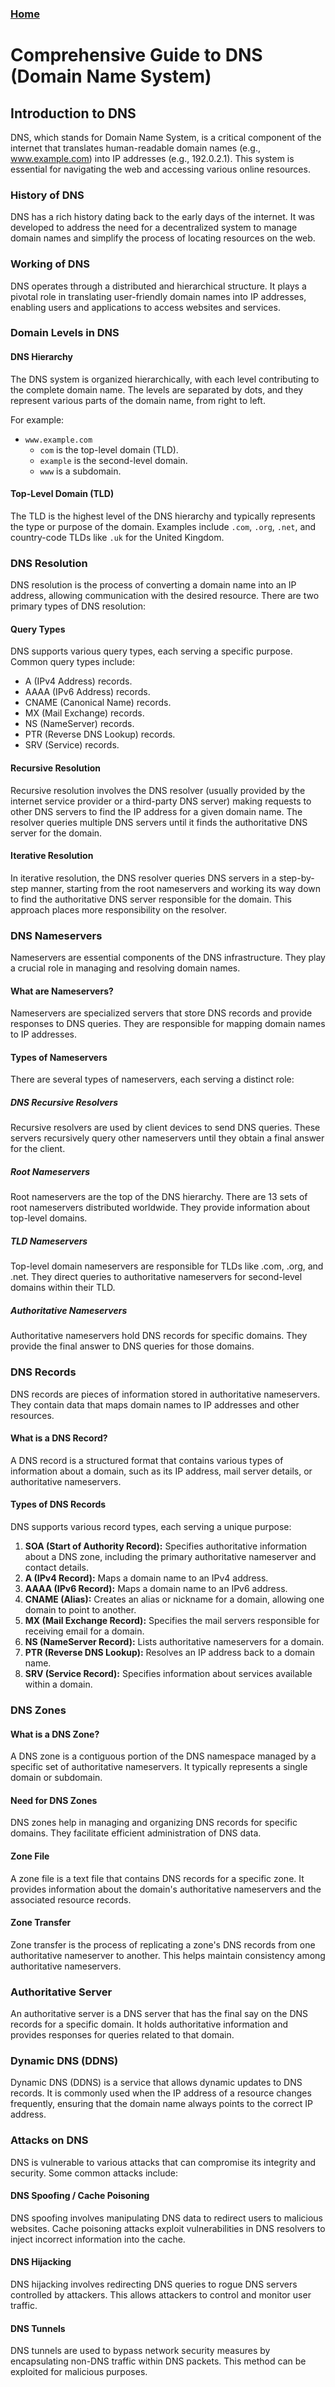 ### [Home](/README.md)

# Comprehensive Guide to DNS (Domain Name System)

## Introduction to DNS

DNS, which stands for Domain Name System, is a critical component of the internet that translates human-readable domain names (e.g., www.example.com) into IP addresses (e.g., 192.0.2.1). This system is essential for navigating the web and accessing various online resources.

### History of DNS

DNS has a rich history dating back to the early days of the internet. It was developed to address the need for a decentralized system to manage domain names and simplify the process of locating resources on the web.

### Working of DNS

DNS operates through a distributed and hierarchical structure. It plays a pivotal role in translating user-friendly domain names into IP addresses, enabling users and applications to access websites and services.

### Domain Levels in DNS

#### DNS Hierarchy

The DNS system is organized hierarchically, with each level contributing to the complete domain name. The levels are separated by dots, and they represent various parts of the domain name, from right to left.

For example:
- `www.example.com`
  - `com` is the top-level domain (TLD).
  - `example` is the second-level domain.
  - `www` is a subdomain.

#### Top-Level Domain (TLD)

The TLD is the highest level of the DNS hierarchy and typically represents the type or purpose of the domain. Examples include `.com`, `.org`, `.net`, and country-code TLDs like `.uk` for the United Kingdom.

### DNS Resolution

DNS resolution is the process of converting a domain name into an IP address, allowing communication with the desired resource. There are two primary types of DNS resolution:

#### Query Types

DNS supports various query types, each serving a specific purpose. Common query types include:
- A (IPv4 Address) records.
- AAAA (IPv6 Address) records.
- CNAME (Canonical Name) records.
- MX (Mail Exchange) records.
- NS (NameServer) records.
- PTR (Reverse DNS Lookup) records.
- SRV (Service) records.

#### Recursive Resolution

Recursive resolution involves the DNS resolver (usually provided by the internet service provider or a third-party DNS server) making requests to other DNS servers to find the IP address for a given domain name. The resolver queries multiple DNS servers until it finds the authoritative DNS server for the domain.

#### Iterative Resolution

In iterative resolution, the DNS resolver queries DNS servers in a step-by-step manner, starting from the root nameservers and working its way down to find the authoritative DNS server responsible for the domain. This approach places more responsibility on the resolver.

### DNS Nameservers

Nameservers are essential components of the DNS infrastructure. They play a crucial role in managing and resolving domain names.

#### What are Nameservers?

Nameservers are specialized servers that store DNS records and provide responses to DNS queries. They are responsible for mapping domain names to IP addresses.

#### Types of Nameservers

There are several types of nameservers, each serving a distinct role:

##### DNS Recursive Resolvers

Recursive resolvers are used by client devices to send DNS queries. These servers recursively query other nameservers until they obtain a final answer for the client.

##### Root Nameservers

Root nameservers are the top of the DNS hierarchy. There are 13 sets of root nameservers distributed worldwide. They provide information about top-level domains.

##### TLD Nameservers

Top-level domain nameservers are responsible for TLDs like .com, .org, and .net. They direct queries to authoritative nameservers for second-level domains within their TLD.

##### Authoritative Nameservers

Authoritative nameservers hold DNS records for specific domains. They provide the final answer to DNS queries for those domains.

### DNS Records

DNS records are pieces of information stored in authoritative nameservers. They contain data that maps domain names to IP addresses and other resources.

#### What is a DNS Record?

A DNS record is a structured format that contains various types of information about a domain, such as its IP address, mail server details, or authoritative nameservers.

#### Types of DNS Records

DNS supports various record types, each serving a unique purpose:

1. **SOA (Start of Authority Record):** Specifies authoritative information about a DNS zone, including the primary authoritative nameserver and contact details.
2. **A (IPv4 Record):** Maps a domain name to an IPv4 address.
3. **AAAA (IPv6 Record):** Maps a domain name to an IPv6 address.
4. **CNAME (Alias):** Creates an alias or nickname for a domain, allowing one domain to point to another.
5. **MX (Mail Exchange Record):** Specifies the mail servers responsible for receiving email for a domain.
6. **NS (NameServer Record):** Lists authoritative nameservers for a domain.
7. **PTR (Reverse DNS Lookup):** Resolves an IP address back to a domain name.
8. **SRV (Service Record):** Specifies information about services available within a domain.

### DNS Zones

#### What is a DNS Zone?

A DNS zone is a contiguous portion of the DNS namespace managed by a specific set of authoritative nameservers. It typically represents a single domain or subdomain.

#### Need for DNS Zones

DNS zones help in managing and organizing DNS records for specific domains. They facilitate efficient administration of DNS data.

#### Zone File

A zone file is a text file that contains DNS records for a specific zone. It provides information about the domain's authoritative nameservers and the associated resource records.

#### Zone Transfer

Zone transfer is the process of replicating a zone's DNS records from one authoritative nameserver to another. This helps maintain consistency among authoritative nameservers.

### Authoritative Server

An authoritative server is a DNS server that has the final say on the DNS records for a specific domain. It holds authoritative information and provides responses for queries related to that domain.

### Dynamic DNS (DDNS)

Dynamic DNS (DDNS) is a service that allows dynamic updates to DNS records. It is commonly used when the IP address of a resource changes frequently, ensuring that the domain name always points to the correct IP address.

### Attacks on DNS

DNS is vulnerable to various attacks that can compromise its integrity and security. Some common attacks include:

#### DNS Spoofing / Cache Poisoning

DNS spoofing involves manipulating DNS data to redirect users to malicious websites. Cache poisoning attacks exploit vulnerabilities in DNS resolvers to inject incorrect information into the cache.

#### DNS Hijacking

DNS hijacking involves redirecting DNS queries to rogue DNS servers controlled by attackers. This allows attackers to control and monitor user traffic.

#### DNS Tunnels

DNS tunnels are used to bypass network security measures by encapsulating non-DNS traffic within DNS packets. This method can be exploited for malicious purposes.
